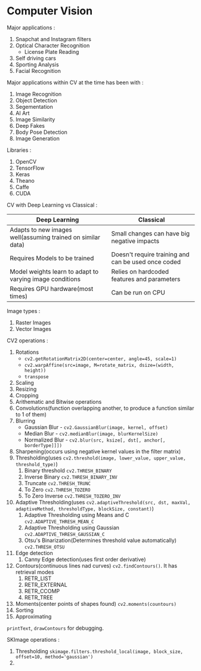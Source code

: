 # Computer Vision

Major applications : 

1. Snapchat and Instagram filters
2. Optical Character Recognition
    - License Plate Reading
4. Self driving cars
5. Sporting Analysis
6. Facial Recognition

Major applications within CV at the time has been with : 

1. Image Recognition
2. Object Detection
3. Segementation
4. AI Art
5. Image Similarity
6. Deep Fakes
7. Body Pose Detection
8. Image Generation

Libraries : 

1. OpenCV
2. TensorFlow
3. Keras
4. Theano
5. Caffe
6. CUDA

CV with Deep Learning vs Classical : 

| Deep Learning                                               | Classical                                           |
| ----------------------------------------------------------- | --------------------------------------------------- |
| Adapts to new images well(assuming trained on similar data) | Small changes can have big negative impacts         |
| Requires Models to be trained                               | Doesn't require training and can be used once coded |
| Model weights learn to adapt to varying image conditions    | Relies on hardcoded features and parameters         |
| Requires GPU hardware(most times)                           | Can be run on CPU                                   |

Image types : 
1. Raster Images
2. Vector Images

CV2 operations : 

1. Rotations
    - `cv2.getRotationMatrix2D(center=center, angle=45, scale=1)`
    - `cv2.warpAffine(src=image, M=rotate_matrix, dsize=(width, height))`
    - `transpose`
2. Scaling
3. Resizing
4. Cropping
5. Arithematic and Bitwise operations
6. Convolutions(function overlapping another, to produce a function similar to 1 of them)
7. Blurring
    - Gaussian Blur - `cv2.GaussianBlur(image, kernel, offset)`
    - Median Blur - `cv2.medianBlur(image, blurKernelSize)`
    - Normalized Blur - `cv2.blur(src, ksize[, dst[, anchor[, borderType]]])`
9. Sharpening(occurs using negative kernel values in the filter matrix)
10. Thresholding(uses `cv2.threshold(image, lower_value, upper_value, threshold_type)`)
    1.  Binary threshold `cv2.THRESH_BINARY`
    2.  Inverse Binary `cv2.THRESH_BINARY_INV`
    3.  Truncate `cv2.THRESH_TRUNC`
    4.  To Zero `cv2.THRESH_TOZERO`
    5.  To Zero Inverse `cv2.THRESH_TOZERO_INV`
11. Adaptive Thresholding(uses `cv2.adaptiveThreshold(src, dst, maxVal, adaptiveMethod, thresholdType, blockSize, constant)`)
    1.  Adaptive Thresholding using Means and C `cv2.ADAPTIVE_THRESH_MEAN_C`
    2.  Adaptive Thresholding using Gaussian `cv2.ADAPTIVE_THRESH_GAUSSIAN_C`
    3.  Otsu's Binarization(Determines threshold value automatically) `cv2.THRESH_OTSU`
12. Edge detection
    1.  Canny Edge detection(uses first order derivative)
13. Contours(continuous lines nad curves) `cv2.findContours()`. It has retrieval modes
    1. RETR_LIST
    2. RETR_EXTERNAL
    3. RETR_CCOMP
    4. RETR_TREE 
14. Moments(center points of shapes found) `cv2.moments(countours)`
15. Sorting
16. Approximating

`printText`, `drawContours` for debugging.

SKImage operations : 

1. Thresholding `skimage.filters.threshold_local(image, block_size, offset=10, method='gaussian')`
2. 